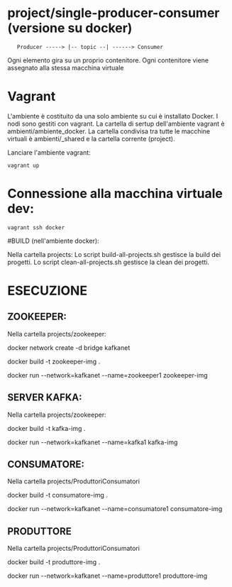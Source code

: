 # project/single-producer-consumer (versione su docker)



                                         
       Producer -----> |-- topic --| ------> Consumer                                        
                                      



Ogni elemento gira su un proprio contenitore.
Ogni contenitore viene assegnato alla stessa macchina virtuale

# Vagrant
L'ambiente è costituito da una solo ambiente su cui è installato Docker.
I nodi sono gestiti con vagrant.
La cartella di sertup dell'ambiente vagrant è ambienti/ambiente_docker.
La cartella condivisa tra tutte le macchine virtuali è ambienti/_shared e la cartella corrente (project).

Lanciare l'ambiente vagrant:
```cd ambienti/ambiente_docker
vagrant up
```
# Connessione alla macchina virtuale dev:
```
vagrant ssh docker
```

#BUILD (nell'ambiente docker):
  
Nella cartella projects:
Lo script build-all-projects.sh gestisce la build dei progetti.
Lo script clean-all-projects.sh gestisce la clean dei progetti.


# ESECUZIONE

## ZOOKEEPER:

Nella cartella projects/zookeeper:

docker network create -d bridge kafkanet

docker build -t zookeeper-img .

docker run --network=kafkanet --name=zookeeper1 zookeeper-img
  
    
## SERVER KAFKA:

Nella cartella projects/zookeeper:

docker build -t kafka-img .

docker run --network=kafkanet --name=kafka1 kafka-img

## CONSUMATORE:

Nella cartella projects/ProduttoriConsumatori
  
docker build -t consumatore-img .

docker run --network=kafkanet --name=consumatore1 consumatore-img
  
## PRODUTTORE

Nella cartella projects/ProduttoriConsumatori
  
docker build -t produttore-img .

docker run --network=kafkanet --name=produttore1 produttore-img